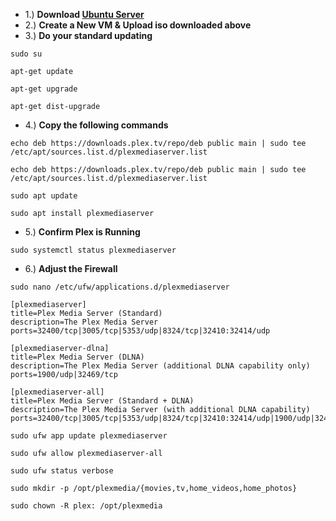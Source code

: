  - 1.) **Download [Ubuntu Server](https://ubuntu.com/download/server)**
 - 2.) **Create a New VM & Upload iso downloaded above**
 - 3.) **Do your standard updating**
```
sudo su
```
```
apt-get update
```
```
apt-get upgrade
```
```
apt-get dist-upgrade
```
 - 4.) **Copy the following commands**
```
echo deb https://downloads.plex.tv/repo/deb public main | sudo tee /etc/apt/sources.list.d/plexmediaserver.list
```
```
echo deb https://downloads.plex.tv/repo/deb public main | sudo tee /etc/apt/sources.list.d/plexmediaserver.list
```
```
sudo apt update
```
```
sudo apt install plexmediaserver
```
 - 5.) **Confirm Plex is Running**
```
sudo systemctl status plexmediaserver
```
 - 6.) **Adjust the Firewall**
```
sudo nano /etc/ufw/applications.d/plexmediaserver
```
```
[plexmediaserver]
title=Plex Media Server (Standard)
description=The Plex Media Server
ports=32400/tcp|3005/tcp|5353/udp|8324/tcp|32410:32414/udp

[plexmediaserver-dlna]
title=Plex Media Server (DLNA)
description=The Plex Media Server (additional DLNA capability only)
ports=1900/udp|32469/tcp

[plexmediaserver-all]
title=Plex Media Server (Standard + DLNA)
description=The Plex Media Server (with additional DLNA capability)
ports=32400/tcp|3005/tcp|5353/udp|8324/tcp|32410:32414/udp|1900/udp|32469/tcp
```
```
sudo ufw app update plexmediaserver
```
```
sudo ufw allow plexmediaserver-all
```
```
sudo ufw status verbose
```
```
sudo mkdir -p /opt/plexmedia/{movies,tv,home_videos,home_photos}
```
```
sudo chown -R plex: /opt/plexmedia
```
